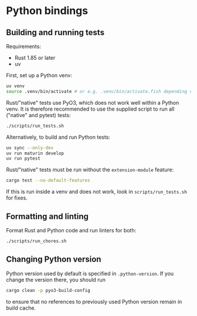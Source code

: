 # Python bindings

## Building and running tests

Requirements:

- Rust 1.85 or later
- uv

First, set up a Python venv:

```bash
uv venv
source .venv/bin/activate # or e.g. .venv/bin/activate.fish depending on your shell
```

Rust/"native" tests use PyO3, which does not work well within a Python venv.
It is therefore recommended to use the supplied script to run all ("native"
and pytest) tests:

```sh
./scripts/run_tests.sh
```

Alternatively, to build and run Python tests:

```sh
uv sync --only-dev
uv run maturin develop
uv run pytest
```

Rust/"native" tests must be run without the `extension-module` feature:

```sh
cargo test --no-default-features
```

If this is run inside a venv and does not work, look in `scripts/run_tests.sh` for fixes.


## Formatting and linting

Format Rust and Python code and run linters for both:

```sh
./scripts/run_chores.sh
```

## Changing Python version

Python version used by default is specified in `.python-version`. If you change
the version there, you should run
```sh
cargo clean -p pyo3-build-config
```
to ensure that no references to previously used Python version remain in build cache.
